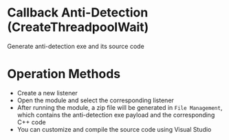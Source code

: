 # Callback Anti-Detection (CreateThreadpoolWait)

Generate anti-detection exe and its source code

# Operation Methods
+ Create a new listener
+ Open the module and select the corresponding listener
+ After running the module, a zip file will be generated in `File Management`, which contains the anti-detection exe payload and the corresponding C++ code
+ You can customize and compile the source code using Visual Studio
